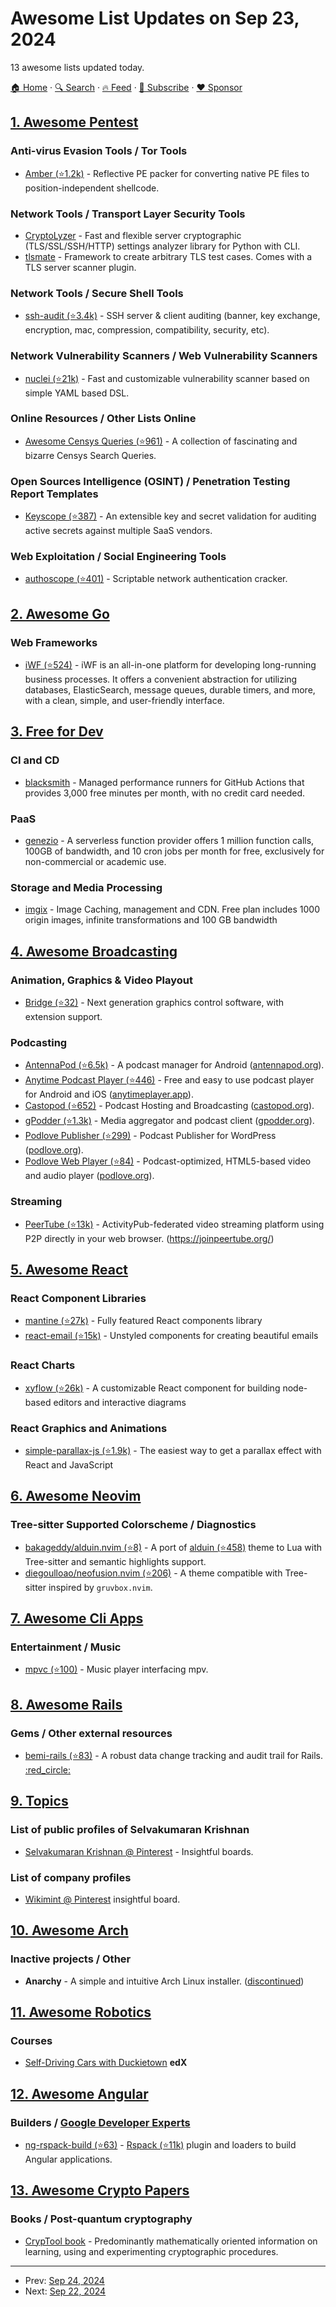 # Awesome List Updates on Sep 23, 2024

13 awesome lists updated today.

[🏠 Home](/README.md) · [🔍 Search](https://www.trackawesomelist.com/search/) · [🔥 Feed](https://www.trackawesomelist.com/rss.xml) · [📮 Subscribe](https://trackawesomelist.us17.list-manage.com/subscribe?u=d2f0117aa829c83a63ec63c2f&id=36a103854c) · [❤️  Sponsor](https://github.com/sponsors/theowenyoung)



## [1. Awesome Pentest](/content/enaqx/awesome-pentest/README.md)

### Anti-virus Evasion Tools / Tor Tools

*   [Amber (⭐1.2k)](https://github.com/EgeBalci/amber) - Reflective PE packer for converting native PE files to position-independent shellcode.

### Network Tools / Transport Layer Security Tools

*   [CryptoLyzer](https://gitlab.com/coroner/cryptolyzer) - Fast and flexible server cryptographic (TLS/SSL/SSH/HTTP) settings analyzer library for Python with CLI.
*   [tlsmate](https://gitlab.com/guballa/tlsmate) - Framework to create arbitrary TLS test cases. Comes with a TLS server scanner plugin.

### Network Tools / Secure Shell Tools

*   [ssh-audit (⭐3.4k)](https://github.com/jtesta/ssh-audit) - SSH server & client auditing (banner, key exchange, encryption, mac, compression, compatibility, security, etc).

### Network Vulnerability Scanners / Web Vulnerability Scanners

*   [nuclei (⭐21k)](https://github.com/projectdiscovery/nuclei) - Fast and customizable vulnerability scanner based on simple YAML based DSL.

### Online Resources / Other Lists Online

*   [Awesome Censys Queries (⭐961)](https://github.com/thehappydinoa/awesome-censys-queries) - A collection of fascinating and bizarre Censys Search Queries.

### Open Sources Intelligence (OSINT) / Penetration Testing Report Templates

*   [Keyscope (⭐387)](https://github.com/SpectralOps/keyscope) - An extensible key and secret validation for auditing active secrets against multiple SaaS vendors.

### Web Exploitation / Social Engineering Tools

*   [authoscope (⭐401)](https://github.com/kpcyrd/authoscope) - Scriptable network authentication cracker.

## [2. Awesome Go](/content/avelino/awesome-go/README.md)

### Web Frameworks

*   [iWF (⭐524)](https://github.com/indeedeng/iwf) - iWF is an all-in-one platform for developing long-running business processes. It offers a convenient abstraction for utilizing databases, ElasticSearch, message queues, durable timers, and more, with a clean, simple, and user-friendly interface.

## [3. Free for Dev](/content/ripienaar/free-for-dev/README.md)

### CI and CD

*   [blacksmith](https://www.blacksmith.sh/) - Managed performance runners for GitHub Actions that provides 3,000 free minutes per month, with no credit card needed.

### PaaS

*   [genezio](https://genezio.com/) - A serverless function provider offers 1 million function calls, 100GB of bandwidth, and 10 cron jobs per month for free, exclusively for non-commercial or academic use.

### Storage and Media Processing

*   [imgix](https://www.imgix.com/) - Image Caching, management and CDN. Free plan includes 1000 origin images, infinite transformations and 100 GB bandwidth

## [4. Awesome Broadcasting](/content/ebu/awesome-broadcasting/README.md)

### Animation, Graphics & Video Playout

*   [Bridge (⭐32)](https://github.com/svt/bridge) - Next generation graphics control software, with extension support.

### Podcasting

*   [AntennaPod (⭐6.5k)](https://github.com/AntennaPod/AntennaPod) - A podcast manager for Android ([antennapod.org](https://antennapod.org/)).
*   [Anytime Podcast Player (⭐446)](https://github.com/amugofjava/anytime_podcast_player) - Free and easy to use podcast player for Android and iOS ([anytimeplayer.app](https://anytimeplayer.app/)).
*   [Castopod (⭐652)](https://github.com/ad-aures/castopod) - Podcast Hosting and Broadcasting ([castopod.org](https://castopod.org/)).
*   [gPodder (⭐1.3k)](https://github.com/gpodder/gpodder) - Media aggregator and podcast client ([gpodder.org](https://gpodder.org/)).
*   [Podlove Publisher (⭐299)](https://github.com/podlove/podlove-publisher) - Podcast Publisher for WordPress ([podlove.org](https://podlove.org/podlove-podcast-publisher)).
*   [Podlove Web Player (⭐84)](https://github.com/podlove/podlove-ui) - Podcast-optimized, HTML5-based video and audio player ([podlove.org](https://podlove.org/podlove-web-player)).

### Streaming

*   [PeerTube (⭐13k)](https://github.com/Chocobozzz/PeerTube) - ActivityPub-federated video streaming platform using P2P directly in your web browser. (<https://joinpeertube.org/>)

## [5. Awesome React](/content/enaqx/awesome-react/README.md)

### React Component Libraries

*   [mantine (⭐27k)](https://github.com/mantinedev/mantine) - Fully featured React components library
*   [react-email (⭐15k)](https://github.com/resend/react-email) - Unstyled components for creating beautiful emails

### React Charts

*   [xyflow (⭐26k)](https://github.com/xyflow/xyflow) - A customizable React component for building node-based editors and interactive diagrams

### React Graphics and Animations

*   [simple-parallax-js (⭐1.9k)](https://github.com/geosigno/simpleParallax.js) - The easiest way to get a parallax effect with React and JavaScript

## [6. Awesome Neovim](/content/rockerBOO/awesome-neovim/README.md)

### Tree-sitter Supported Colorscheme / Diagnostics

*   [bakageddy/alduin.nvim (⭐8)](https://github.com/bakageddy/alduin.nvim) - A port of [alduin (⭐458)](https://github.com/AlessandroYorba/alduin) theme to Lua with Tree-sitter and semantic highlights support.
*   [diegoulloao/neofusion.nvim (⭐206)](https://github.com/diegoulloao/neofusion.nvim) - A theme compatible with Tree-sitter inspired by `gruvbox.nvim`.

## [7. Awesome Cli Apps](/content/agarrharr/awesome-cli-apps/README.md)

### Entertainment / Music

*   [mpvc (⭐100)](https://github.com/gmt4/mpvc) - Music player interfacing mpv.

## [8. Awesome Rails](/content/gramantin/awesome-rails/README.md)

### Gems / Other external resources

*   [bemi-rails (⭐83)](https://github.com/BemiHQ/bemi-rails) - A robust data change tracking and audit trail for Rails. [:red\_circle:](https://rubygems.org/gems/bemi-rails)

## [9. Topics](/content/selvaklnc/topics/README.md)

### List of public profiles of Selvakumaran Krishnan

*   [Selvakumaran Krishnan @ Pinterest](https://in.pinterest.com/selvaklnc) - Insightful boards.

### List of company profiles

*   [Wikimint @ Pinterest](https://in.pinterest.com/selvaklnc/wikimint/) insightful board.

## [10. Awesome Arch](/content/PandaFoss/Awesome-Arch/README.md)

### Inactive projects / Other

*   **Anarchy** - A simple and intuitive Arch Linux installer. ([discontinued](https://gitlab.com/anarchyinstaller/installer#deprecated-project))

## [11. Awesome Robotics](/content/kiloreux/awesome-robotics/README.md)

### Courses

*   [Self-Driving Cars with Duckietown](https://www.edx.org/learn/technology/eth-zurich-self-driving-cars-with-duckietown) **edX**

## [12. Awesome Angular](/content/PatrickJS/awesome-angular/README.md)

### Builders / [Google Developer Experts](https://developers.google.com/experts/all/technology/web-technologies)

*   [ng-rspack-build (⭐63)](https://github.com/Coly010/ng-rspack-build) - [Rspack (⭐11k)](https://github.com/web-infra-dev/rspack) plugin and loaders to build Angular applications.

## [13. Awesome Crypto Papers](/content/pFarb/awesome-crypto-papers/README.md)

### Books / Post-quantum cryptography

*   [CrypTool book](https://www.cryptool.org/en/ctbook/) - Predominantly mathematically oriented information on learning, using and experimenting cryptographic procedures.

---

- Prev: [Sep 24, 2024](/content/2024/09/24/README.md)
- Next: [Sep 22, 2024](/content/2024/09/22/README.md)